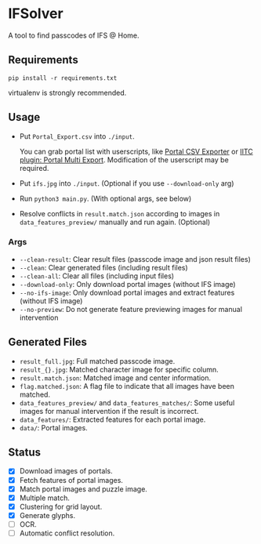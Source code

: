 # IFSolver

A tool to find passcodes of IFS @ Home.

## Requirements

`pip install -r requirements.txt`

virtualenv is strongly recommended.

## Usage

- Put `Portal_Export.csv` into `./input`.

  You can grab portal list with userscripts, like [Portal CSV Exporter](http://github.com/Zetaphor/IITC-Ingress-Portal-CSV-Export) or [IITC plugin: Portal Multi Export](https://iitc.aradiv.de/plugin/37/multi_export.user.js). Modification of the userscript may be required.

- Put `ifs.jpg` into `./input`. (Optional if you use `--download-only` arg)
- Run `python3 main.py`. (With optional args, see below)
- Resolve conflicts in `result.match.json` according to images in `data_features_preview/` manually and run again. (Optional)

### Args

- `--clean-result`: Clear result files (passcode image and json result files)
- `--clean`: Clear generated files (including result files)
- `--clean-all`: Clear all files (including input files)
- `--download-only`: Only download portal images (without IFS image)
- `--no-ifs-image`: Only download portal images and extract features (without IFS image)
- `--no-preview`: Do not generate feature previewing images for manual intervention

## Generated Files

- `result_full.jpg`: Full matched passcode image.
- `result_{}.jpg`: Matched character image for specific column.
- `result.match.json`: Matched image and center information.
- `flag.matched.json`: A flag file to indicate that all images have been matched.
- `data_features_preview/` and `data_features_matches/`: Some useful images for manual intervention if the result is incorrect.
- `data_features/`: Extracted features for each portal image.
- `data/`: Portal images.

## Status

- [x] Download images of portals.
- [x] Fetch features of portal images.
- [x] Match portal images and puzzle image.
- [x] Multiple match.
- [x] Clustering for grid layout.
- [x] Generate glyphs.
- [ ] OCR.
- [ ] Automatic conflict resolution.

